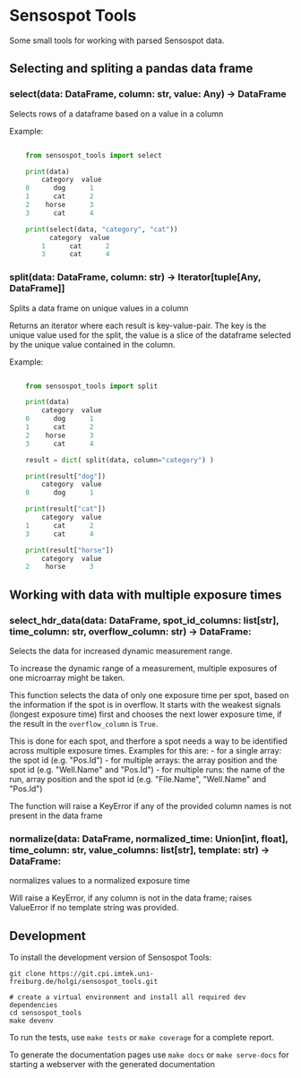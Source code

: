 Sensospot Tools
===============

Some small tools for working with parsed Sensospot data.

## Selecting and spliting a pandas data frame

### select(data: DataFrame, column: str, value: Any) -> DataFrame

Selects rows of a dataframe based on a value in a column

Example:
```python

    from sensospot_tools import select

    print(data)
        category  value
    0      dog      1
    1      cat      2
    2    horse      3
    3      cat      4

    print(select(data, "category", "cat"))
          category  value
        1      cat      2
        3      cat      4
```


### split(data: DataFrame, column: str) -> Iterator[tuple[Any, DataFrame]]

Splits a data frame on unique values in a column

Returns an iterator where each result is key-value-pair. The key is the
unique value used for the split, the value is a slice of the dataframe
selected by the unique value contained in the column.

Example:
```python

    from sensospot_tools import split

    print(data)
        category  value
    0      dog      1
    1      cat      2
    2    horse      3
    3      cat      4

    result = dict( split(data, column="category") )

    print(result["dog"])
        category  value
    0      dog      1

    print(result["cat"])
        category  value
    1      cat      2
    3      cat      4

    print(result["horse"])
        category  value
    2    horse      3
```

## Working with data with multiple exposure times

### select_hdr_data(data: DataFrame, spot_id_columns: list[str], time_column: str, overflow_column: str) -> DataFrame:

Selects the data for increased dynamic measurement range.

To increase the dynamic range of a measurement, multiple exposures of one
microarray might be taken.

This function selects the data of only one exposure time per spot, based
on the information if the spot is in overflow. It starts with the weakest
signals (longest exposure time) first and chooses the next lower exposure
time, if the result in the `overflow_column` is `True`.

This is done for each spot, and therfore a spot needs a way to be
identified across multiple exposure times. Examples for this are:
    - for a single array:
    the spot id (e.g. "Pos.Id")
    - for multiple arrays:
    the array position and the spot id (e.g. "Well.Name" and "Pos.Id")
    - for multiple runs:
    the name of the run, array position and the spot id
    (e.g. "File.Name", "Well.Name" and "Pos.Id")

The function will raise a KeyError if any of the provided column names
is not present in the data frame

### normalize(data: DataFrame, normalized_time: Union[int, float], time_column: str, value_columns: list[str], template: str) -> DataFrame:

normalizes values to a normalized exposure time

Will raise a KeyError, if any column is not in the data frame;
raises ValueError if no template string was provided.


## Development

To install the development version of Sensospot Tools:

    git clone https://git.cpi.imtek.uni-freiburg.de/holgi/sensospot_tools.git

    # create a virtual environment and install all required dev dependencies
    cd sensospot_tools
    make devenv

To run the tests, use `make tests` or `make coverage` for a complete report.

To generate the documentation pages use `make docs` or `make serve-docs` for
starting a webserver with the generated documentation
